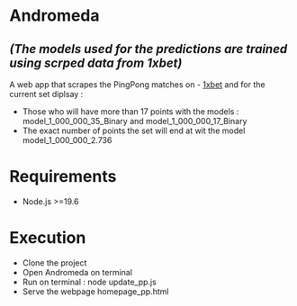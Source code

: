 #  Andromeda 
***(The models used for the predictions are trained using scrped data from 1xbet)***
---
A web app that scrapes the PingPong matches on - [1xbet](https://1xbet.com/fr/live/table-tennis)
and for the current set diplsay :
- Those who will have more than 17 points with the models : model_1_000_000_35_Binary and model_1_000_000_17_Binary
- The exact number of points the set will end at wit the model model_1_000_000_2.736

# Requirements 
- Node.js >=19.6

# Execution
- Clone the project 
- Open Andromeda on terminal
- Run on terminal : node update_pp.js
- Serve the webpage homepage_pp.html 
